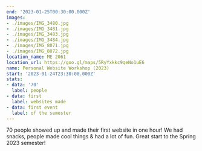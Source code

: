 ```yaml
---
end: '2023-01-25T00:30:00.000Z'
images:
- ./images/IMG_3480.jpg
- ./images/IMG_3481.jpg
- ./images/IMG_3483.jpg
- ./images/IMG_3484.jpg
- ./images/IMG_8071.jpg
- ./images/IMG_8072.jpg
location_name: ME 2061
location_url: https://goo.gl/maps/5RyYxkkc9qeNo1uE6
name: Personal Website Workshop (2023)
start: '2023-01-24T23:30:00.000Z'
stats:
- data: '70'
  label: people
- data: first
  label: websites made
- data: first event
  label: of the semester
---
```


70 people showed up and made their first website in one hour! We had snacks, people made cool things & had a lot of fun. Great start to the Spring 2023 semester!